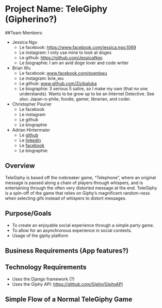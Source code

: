 # Project Name: TeleGiphy (Gipherino?)

##Team Members:
- Jessica Ngo
  - Le facebook: https://www.facebook.com/jessica.ngo.1069 
  - Le instagram: I only use mine to look at doges
  - Le github: https://github.com/JessicaNgo 
  - Le biographie: I am an avid doge lover and code writer
- Brian Wu
  - Le facebook: www.facebook.com/poenbwu 
  - Le instagram: brie_wu
  - Le github: www.github.com/Zizibaluba
  - Le biographie: 3 serious 5 satire, so I make my own (that no one understands). Wants to be grow up to be an Internet Detective. See also:  Japan-o-phile, foodie, gamer, librarian, and coder.
- Christopher Pourier
  - Le facebook
  - Le instagram
  - Le github
  - Le biographie
- Adrian Hintermaier
  - Le [github](https://github.com/Mester)
  - Le [linkedin](https://se.linkedin.com/in/adrianhintermaier)
  - Le [facebook](https://www.facebook.com/adrian.hintermaier)
  - Le biographie: 

## Overview
TeleGiphy is based off the icebreaker game, “Telephone”, where an original message is passed along a chain of players through whispers, and is entertaining through the often very distorted message at the end. TeleGiphy is a spin-off of the game that relies on Giphy’s magnificent random-ness when selecting gifs instead of whispers to distort messages. 

## Purpose/Goals
- To create an enjoyable social experience through a simple party game.
- To allow for an asynchronous experience in social contexts.
- Usage of the giphy platform 

## Business Requirements (App features?)


## Technology Requirements
- Uses the Django framework (?)
- Uses the Giphy API: https://github.com/Giphy/GiphyAPI 




## Simple Flow of a Normal TeleGiphy Game

